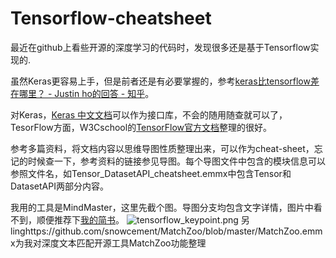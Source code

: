 # Tensorflow-cheatsheet

最近在github上看些开源的深度学习的代码时，发现很多还是基于Tensorflow实现的.

虽然Keras更容易上手，但是前者还是有必要掌握的，参考[keras比tensorflow差在哪里？ - Justin ho的回答 - 知乎](https://www.zhihu.com/question/68072915/answer/259495475)。

对Keras，[Keras 中文文档](https://keras.io/zh/)可以作为接口库，不会的随用随查就可以了，TesorFlow方面，W3Cschool的[TensorFlow官方文档](https://www.w3cschool.cn/tensorflow_python/)整理的很好。

参考多篇资料，将文档内容以思维导图性质整理出来，可以作为cheat-sheet，忘记的时候查一下，参考资料的链接参见导图。每个导图文件中包含的模块信息可以参照文件名，如Tensor_DatasetAPI_cheatsheet.emmx中包含Tensor和DatasetAPI两部分内容。

我用的工具是MindMaster，这里先截个图。导图分支均包含文字详情，图片中看不到，顺便推荐下[我的简书](https://www.jianshu.com/u/95573f563972)。
![tensorflow_keypoint.png](https://upload-images.jianshu.io/upload_images/6678194-d4f4aa11f426bfe3.png?imageMogr2/auto-orient/strip%7CimageView2/2/w/1240)
另linghttps://github.com/snowcement/MatchZoo/blob/master/MatchZoo.emmx为我对深度文本匹配开源工具MatchZoo功能整理
